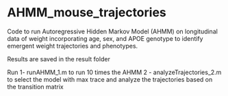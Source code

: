 # AHMM_mouse_trajectories

Code to run Autoregressive Hidden Markov Model (AHMM) on longitudinal data of weight incorporating age, sex, and APOE genotype to identify emergent weight trajectories and phenotypes. 

Results are saved in the result folder

Run 
1- runAHMM_1.m to run 10 times the AHMM 
2 - analyzeTrajectories_2.m to select the model with max trace and analyze the trajectories based on the transition matrix
